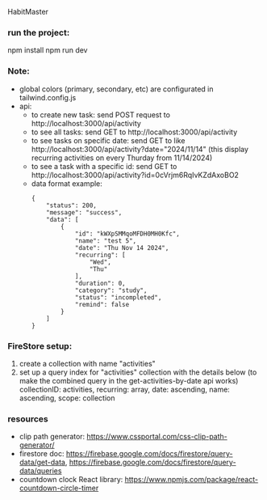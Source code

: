 HabitMaster

### run the project:
npm install 
npm run dev

### Note:
- global colors (primary, secondary, etc) are configurated in tailwind.config.js
- api:
    - to create new task: send POST request to http://localhost:3000/api/activity
    - to see all tasks: send GET to http://localhost:3000/api/activity
    - to see tasks on specific date: send GET to like http://localhost:3000/api/activity?date="2024/11/14" (this display recurring activities on every Thurday from 11/14/2024)
    - to see a task with a specific id: send GET to http://localhost:3000/api/activity?id=0cVrjm6RqIvKZdAxoBO2
    - data format example: 
        ```
        {
            "status": 200,
            "message": "success",
            "data": [
                {
                    "id": "kWXpSMMqoMFDH0MH0Kfc",
                    "name": "test 5",
                    "date": "Thu Nov 14 2024",
                    "recurring": [
                        "Wed",
                        "Thu"
                    ],
                    "duration": 0,
                    "category": "study",
                    "status": "incompleted",
                    "remind": false
                }
            ]
        }
        ```

### FireStore setup:
1. create a collection with name "activities"
2. set up a query index for "activities" collection with the details below (to make the combined query in the get-activities-by-date api works)
    collectionID: activities,
    recurring: array,
    date: ascending,
    name: ascending,
    scope: collection

### resources
- clip path generator: https://www.cssportal.com/css-clip-path-generator/
- firestore doc: https://firebase.google.com/docs/firestore/query-data/get-data, https://firebase.google.com/docs/firestore/query-data/queries
- countdown clock React library: https://www.npmjs.com/package/react-countdown-circle-timer
